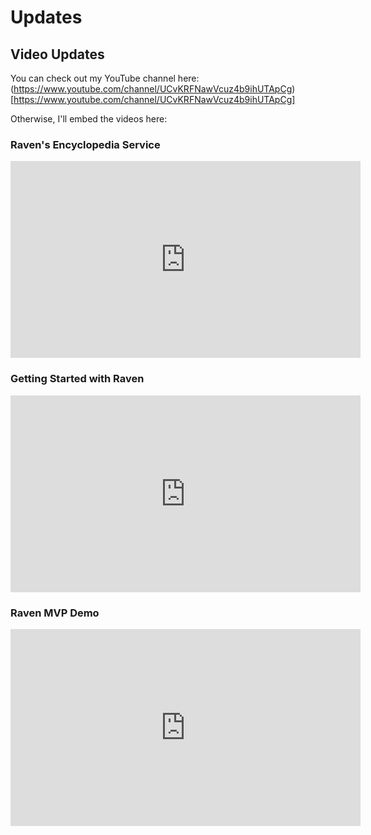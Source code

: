 # Updates

## Video Updates

You can check out my YouTube channel here: (https://www.youtube.com/channel/UCvKRFNawVcuz4b9ihUTApCg)[https://www.youtube.com/channel/UCvKRFNawVcuz4b9ihUTApCg]

Otherwise, I'll embed the videos here:

### Raven's Encyclopedia Service

<iframe width="560" height="315" src="https://www.youtube.com/embed/bWG6o5ZBi1E" title="Raven's Encyclopedia Service" frameborder="0" allow="accelerometer; autoplay; clipboard-write; encrypted-media; gyroscope; picture-in-picture" allowfullscreen></iframe>

### Getting Started with Raven

<iframe width="560" height="315" src="https://www.youtube.com/embed/0vIwAsRbtDA" title="Getting Started with Raven" frameborder="0" allow="accelerometer; autoplay; clipboard-write; encrypted-media; gyroscope; picture-in-picture" allowfullscreen></iframe>

### Raven MVP Demo

<iframe width="560" height="315" src="https://www.youtube.com/embed/GYkZrJQVOgg" title="Raven MVP Demo" frameborder="0" allow="accelerometer; autoplay; clipboard-write; encrypted-media; gyroscope; picture-in-picture" allowfullscreen></iframe>